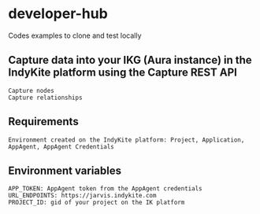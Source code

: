 # developer-hub

Codes examples to clone and test locally

## Capture data into your IKG (Aura instance) in the IndyKite platform using the Capture REST API

    Capture nodes
    Capture relationships

## Requirements

    Environment created on the IndyKite platform: Project, Application, AppAgent, AppAgent Credentials

## Environment variables

    APP_TOKEN: AppAgent token from the AppAgent credentials
    URL_ENDPOINTS: https://jarvis.indykite.com
    PROJECT_ID: gid of your project on the IK platform